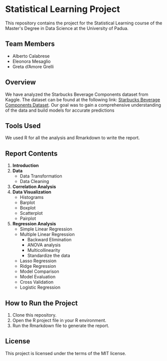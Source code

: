 # Statistical Learning Project

This repository contains the project for the Statistical Learning course of the Master's Degree in Data Science at the University of Padua.

## Team Members
- Alberto Calabrese
- Eleonora Mesaglio
- Greta d’Amore Grelli

## Overview
We have analyzed the Starbucks Beverage Components dataset from Kaggle. The dataset can be found at the following link: [Starbucks Beverage Components Dataset](https://www.kaggle.com/datasets/henryshan/starbucks).
Our goal was to gain a comprehensive understanding of the data and build models for accurate predictions

## Tools Used
We used R for all the analysis and Rmarkdown to write the report.

## Report Contents
1. **Introduction**
2. **Data**
   - Data Transformation
   - Data Cleaning
3. **Correlation Analysis**
4. **Data Visualization**
   - Histograms
   - Barplot
   - Boxplot
   - Scatterplot
   - Pairplot
5. **Regression Analysis**
   - Simple Linear Regression
   - Multiple Linear Regression
     - Backward Elimination
     - ANOVA analysis
     - Multicollinearity
     - Standardize the data
   - Lasso Regression
   - Ridge Regression
   - Model Comparison
   - Model Evaluation
   - Cross Validation
   - Logistic Regression

## How to Run the Project
1. Clone this repository.
2. Open the R project file in your R environment.
3. Run the Rmarkdown file to generate the report.

## License
This project is licensed under the terms of the MIT license.
